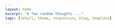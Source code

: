 ```yaml
---
layout: home
excerpt: "A few random thoughts ..."
tags: [Jekyll, theme, responsive, blog, template]
---
```

